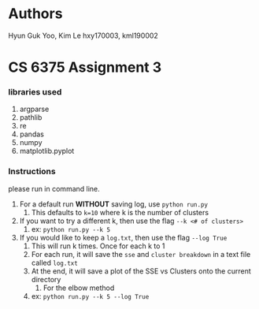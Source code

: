 # Authors

Hyun Guk Yoo, Kim Le
hxy170003, kml190002

# CS 6375 Assignment 3

### libraries used

1. argparse
2. pathlib
3. re
4. pandas
5. numpy
6. matplotlib.pyplot

### Instructions

please run in command line.

1. For a default run **WITHOUT** saving log, use `python run.py`
   1. This defaults to `k=10` where k is the number of clusters
2. If you want to try a different k, then use the flag `--k <# of clusters>`
   1. ex: `python run.py --k 5`
3. If you would like to keep a `log.txt`, then use the flag `--log True`
   1. This will run k times. Once for each k to 1
   2. For each run, it will save the `sse` and `cluster breakdown` in a text file called `log.txt`
   3. At the end, it will save a plot of the SSE vs Clusters onto the current directory
      1. For the elbow method
   4. ex: `python run.py --k 5 --log True`
